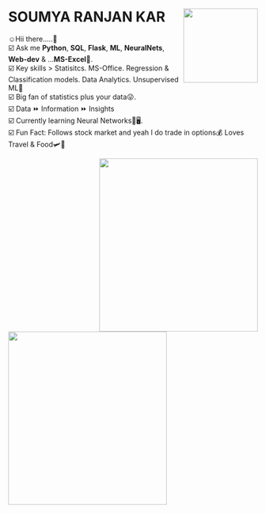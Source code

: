 # **SOUMYA RANJAN KAR** <img align='right' src="https://media.giphy.com/media/MeJgB3yMMwIaHmKD4z/giphy.gif" width="150" height="150">

:relaxed:Hii there.....:wave:<br>
:ballot_box_with_check: Ask me **Python**, **SQL**, **Flask**, **ML**, **NeuralNets**, **Web-dev** & ...**MS-Excel**:cowboy_hat_face:.<br>
:ballot_box_with_check: Key skills > Statisitcs. MS-Office. Regression & Classification models. Data Analytics. Unsupervised ML:thought_balloon:<br> 
:ballot_box_with_check: Big fan of statistics plus your data:stuck_out_tongue_winking_eye:.<br>
:ballot_box_with_check: Data :fast_forward: Information :fast_forward: Insights<br>
:ballot_box_with_check: Currently learning Neural Networks:blue_book::desktop_computer:.<br>
:ballot_box_with_check: Fun Fact: Follows stock market and yeah I do trade in options:moneybag: Loves Travel & Food:small_airplane::hamburger:<br>

<p>
<img align="right" src="https://media.giphy.com/media/M9gbBd9nbDrOTu1Mqx/giphy.gif" width="320" height="350">
<img align="left" src="https://media.giphy.com/media/TJP7EH5i1fB2rKeWbf/giphy.gif" width="320" height="350" >
</p>
